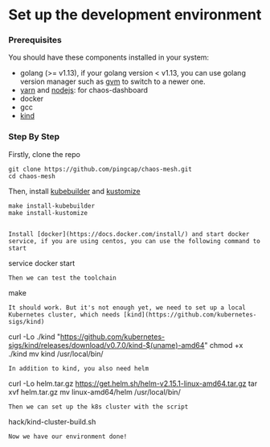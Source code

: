 # Set up the development environment
### Prerequisites
You should have these components installed in your system:
- golang (>= v1.13), if your golang version < v1.13, you can use golang version manager such as [gvm](https://github.com/moovweb/gvm) to switch to a newer one.
- [yarn](https://yarnpkg.com/lang/en/) and [nodejs](https://nodejs.org/en/): for chaos-dashboard
- docker
- gcc
- [kind](https://github.com/kubernetes-sigs/kind)

### Step By Step
Firstly, clone the repo
```
git clone https://github.com/pingcap/chaos-mesh.git
cd chaos-mesh
```
Then, install [kubebuilder](https://github.com/kubernetes-sigs/kubebuilder) and [kustomize](https://github.com/kubernetes-sigs/kustomize)
```
make install-kubebuilder
make install-kustomize


Install [docker](https://docs.docker.com/install/) and start docker service, if you are using centos, you can use the following command to start
```
service docker start
```
Then we can test the toolchain
```
make
```
It should work. But it's not enough yet, we need to set up a local Kubernetes cluster, which needs [kind](https://github.com/kubernetes-sigs/kind)
```
curl -Lo ./kind "https://github.com/kubernetes-sigs/kind/releases/download/v0.7.0/kind-$(uname)-amd64"
chmod +x ./kind
mv kind /usr/local/bin/
```
In addition to kind, you also need helm
```
curl -Lo helm.tar.gz https://get.helm.sh/helm-v2.15.1-linux-amd64.tar.gz
tar xvf helm.tar.gz
mv linux-amd64/helm /usr/local/bin/
```
Then we can set up the k8s cluster with the script
```
hack/kind-cluster-build.sh
```
Now we have our environment done!
